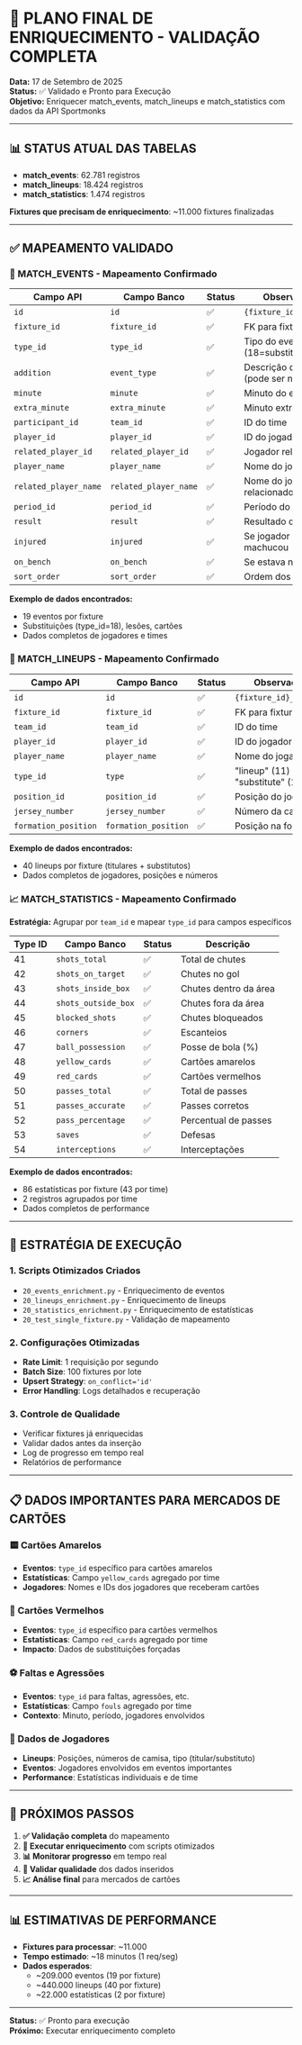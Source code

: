 # 🎯 PLANO FINAL DE ENRIQUECIMENTO - VALIDAÇÃO COMPLETA

**Data:** 17 de Setembro de 2025  
**Status:** ✅ Validado e Pronto para Execução  
**Objetivo:** Enriquecer match_events, match_lineups e match_statistics com dados da API Sportmonks

---

## 📊 STATUS ATUAL DAS TABELAS

- **match_events**: 62.781 registros
- **match_lineups**: 18.424 registros  
- **match_statistics**: 1.474 registros

**Fixtures que precisam de enriquecimento**: ~11.000 fixtures finalizadas

---

## ✅ MAPEAMENTO VALIDADO

### 🎯 MATCH_EVENTS - Mapeamento Confirmado

| Campo API | Campo Banco | Status | Observações |
|-----------|-------------|--------|-------------|
| `id` | `id` | ✅ | `{fixture_id}_{api_id}` |
| `fixture_id` | `fixture_id` | ✅ | FK para fixtures |
| `type_id` | `type_id` | ✅ | Tipo do evento (18=substituição, etc) |
| `addition` | `event_type` | ✅ | Descrição do evento (pode ser null) |
| `minute` | `minute` | ✅ | Minuto do evento |
| `extra_minute` | `extra_minute` | ✅ | Minuto extra |
| `participant_id` | `team_id` | ✅ | ID do time |
| `player_id` | `player_id` | ✅ | ID do jogador |
| `related_player_id` | `related_player_id` | ✅ | Jogador relacionado |
| `player_name` | `player_name` | ✅ | Nome do jogador |
| `related_player_name` | `related_player_name` | ✅ | Nome do jogador relacionado |
| `period_id` | `period_id` | ✅ | Período do jogo |
| `result` | `result` | ✅ | Resultado do evento |
| `injured` | `injured` | ✅ | Se jogador se machucou |
| `on_bench` | `on_bench` | ✅ | Se estava no banco |
| `sort_order` | `sort_order` | ✅ | Ordem dos eventos |

**Exemplo de dados encontrados:**
- 19 eventos por fixture
- Substituições (type_id=18), lesões, cartões
- Dados completos de jogadores e times

### 👥 MATCH_LINEUPS - Mapeamento Confirmado

| Campo API | Campo Banco | Status | Observações |
|-----------|-------------|--------|-------------|
| `id` | `id` | ✅ | `{fixture_id}_{api_id}` |
| `fixture_id` | `fixture_id` | ✅ | FK para fixtures |
| `team_id` | `team_id` | ✅ | ID do time |
| `player_id` | `player_id` | ✅ | ID do jogador |
| `player_name` | `player_name` | ✅ | Nome do jogador |
| `type_id` | `type` | ✅ | "lineup" (11) ou "substitute" (12) |
| `position_id` | `position_id` | ✅ | Posição do jogador |
| `jersey_number` | `jersey_number` | ✅ | Número da camisa |
| `formation_position` | `formation_position` | ✅ | Posição na formação |

**Exemplo de dados encontrados:**
- 40 lineups por fixture (titulares + substitutos)
- Dados completos de jogadores, posições e números

### 📈 MATCH_STATISTICS - Mapeamento Confirmado

**Estratégia:** Agrupar por `team_id` e mapear `type_id` para campos específicos

| Type ID | Campo Banco | Status | Descrição |
|---------|-------------|--------|-----------|
| 41 | `shots_total` | ✅ | Total de chutes |
| 42 | `shots_on_target` | ✅ | Chutes no gol |
| 43 | `shots_inside_box` | ✅ | Chutes dentro da área |
| 44 | `shots_outside_box` | ✅ | Chutes fora da área |
| 45 | `blocked_shots` | ✅ | Chutes bloqueados |
| 46 | `corners` | ✅ | Escanteios |
| 47 | `ball_possession` | ✅ | Posse de bola (%) |
| 48 | `yellow_cards` | ✅ | Cartões amarelos |
| 49 | `red_cards` | ✅ | Cartões vermelhos |
| 50 | `passes_total` | ✅ | Total de passes |
| 51 | `passes_accurate` | ✅ | Passes corretos |
| 52 | `pass_percentage` | ✅ | Percentual de passes |
| 53 | `saves` | ✅ | Defesas |
| 54 | `interceptions` | ✅ | Interceptações |

**Exemplo de dados encontrados:**
- 86 estatísticas por fixture (43 por time)
- 2 registros agrupados por time
- Dados completos de performance

---

## 🚀 ESTRATÉGIA DE EXECUÇÃO

### 1. **Scripts Otimizados Criados**
- `20_events_enrichment.py` - Enriquecimento de eventos
- `20_lineups_enrichment.py` - Enriquecimento de lineups  
- `20_statistics_enrichment.py` - Enriquecimento de estatísticas
- `20_test_single_fixture.py` - Validação de mapeamento

### 2. **Configurações Otimizadas**
- **Rate Limit**: 1 requisição por segundo
- **Batch Size**: 100 fixtures por lote
- **Upsert Strategy**: `on_conflict='id'`
- **Error Handling**: Logs detalhados e recuperação

### 3. **Controle de Qualidade**
- Verificar fixtures já enriquecidas
- Validar dados antes da inserção
- Log de progresso em tempo real
- Relatórios de performance

---

## 📋 DADOS IMPORTANTES PARA MERCADOS DE CARTÕES

### 🟨 Cartões Amarelos
- **Eventos**: `type_id` específico para cartões amarelos
- **Estatísticas**: Campo `yellow_cards` agregado por time
- **Jogadores**: Nomes e IDs dos jogadores que receberam cartões

### 🔴 Cartões Vermelhos  
- **Eventos**: `type_id` específico para cartões vermelhos
- **Estatísticas**: Campo `red_cards` agregado por time
- **Impacto**: Dados de substituições forçadas

### ⚽ Faltas e Agressões
- **Eventos**: `type_id` para faltas, agressões, etc.
- **Estatísticas**: Campo `fouls` agregado por time
- **Contexto**: Minuto, período, jogadores envolvidos

### 👤 Dados de Jogadores
- **Lineups**: Posições, números de camisa, tipo (titular/substituto)
- **Eventos**: Jogadores envolvidos em eventos importantes
- **Performance**: Estatísticas individuais e de time

---

## 🎯 PRÓXIMOS PASSOS

1. **✅ Validação completa** do mapeamento
2. **🔄 Executar enriquecimento** com scripts otimizados
3. **📊 Monitorar progresso** em tempo real
4. **🧪 Validar qualidade** dos dados inseridos
5. **📈 Análise final** para mercados de cartões

---

## 📊 ESTIMATIVAS DE PERFORMANCE

- **Fixtures para processar**: ~11.000
- **Tempo estimado**: ~18 minutos (1 req/seg)
- **Dados esperados**:
  - ~209.000 eventos (19 por fixture)
  - ~440.000 lineups (40 por fixture)  
  - ~22.000 estatísticas (2 por fixture)

---

**Status:** ✅ Pronto para execução  
**Próximo:** Executar enriquecimento completo
